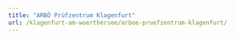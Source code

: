 ```yaml
---
title: "ARBÖ Prüfzentrum Klagenfurt"
url: /klagenfurt-am-woerthersee/arboe-pruefzentrum-klagenfurt/
---
```

